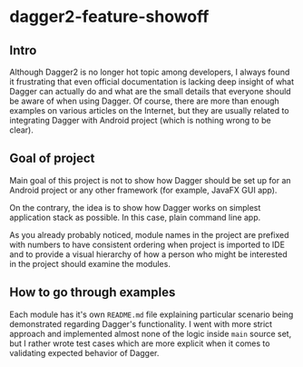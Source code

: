 # dagger2-feature-showoff

## Intro
Although Dagger2 is no longer hot topic among developers, I always found it frustrating
that even official documentation is lacking deep insight of what Dagger can actually do and what
are the small details that everyone should be aware of when using Dagger.
Of course, there are more than enough examples on various articles on the Internet, but they are usually related to
integrating Dagger with Android project (which is nothing wrong to be clear).

## Goal of project
Main goal of this project is not to show how Dagger should be set up for an Android project or any 
other framework (for example, JavaFX GUI app). 

On the contrary, the idea is to show how Dagger works on simplest application stack as possible. 
In this case, plain command line app.

As you already probably noticed, module names in the project are prefixed with numbers to have consistent ordering
when project is imported to IDE and to provide a visual hierarchy of how a person who might be interested in the project
should examine the modules.

## How to go through examples
Each module has it's own `README.md` file explaining particular scenario being demonstrated regarding Dagger's 
functionality.
I went with more strict approach and implemented almost none of the logic inside `main` source set, but I rather
wrote test cases which are more explicit when it comes to validating expected behavior of Dagger.
